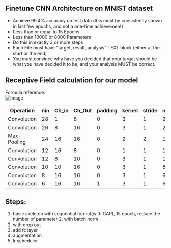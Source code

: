 ## Finetune CNN Architecture on MNIST dataset
- Achieve 99.4% accuracy on test data (this must be consistently shown in last few epochs, and not a one-time achievement)
- Less than or equal to 15 Epochs
- Less than 10000 or 8000 Parameters 
- Do this in exactly 3 or more steps
- Each File must have "target, result, analysis" TEXT block (either at the start or the end)
- You must convince why have you decided that your target should be what you have decided it to be, and your analysis MUST be correct. 

## Receptive Field calculation for our model

Formula reference:</br>
![image](https://user-images.githubusercontent.com/17870236/120273760-8d9e2280-c2cc-11eb-809c-a21b4e8d93f6.png)



| Operation   | nin | Ch_in | Ch_Out | padding | kernel | stride | nout | jin | jout | rin | rout | Act_Size | Params# |
| ----------- | --- | ----- | ------ | ------- | ------ | ------ | ---- | --- | ---- | --- | ---- | -------- | ------- |
| Convolution | 28  | 1     | 8      | 0       | 3      | 1      | 26   | 1   | 1    | 1   | 3    | 784      | 72      |
| Convolution | 26  | 8     | 16     | 0       | 3      | 1      | 24   | 1   | 1    | 3   | 5    | 5408     | 1152    |
| Max-Pooling | 24  | 16    | 16     | 0       | 2      | 2      | 12   | 1   | 2    | 5   | 6    | 9216     | 0       |
| Convolution | 12  | 16    | 8      | 0       | 1      | 1      | 12   | 2   | 2    | 6   | 12   | 2304     | 128     |
| Convolution | 12  | 8     | 10     | 0       | 3      | 1      | 10   | 2   | 2    | 12  | 28   | 1152     | 720     |
| Convolution | 10  | 10    | 16     | 0       | 3      | 1      | 8    | 2   | 2    | 28  | 60   | 1000     | 1440    |
| Convolution | 8   | 16    | 16     | 0       | 3      | 1      | 6    | 2   | 2    | 60  | 124  | 1024     | 2304    |
| Convolution | 6   | 16    | 16     | 1       | 3      | 1      | 6    | 2   | 2    | 124 | 252  | 576      | 2304    |

## Steps:
1. basic skeleton with sequential format(with GAP), 15 epoch, reduce the number of parameter
2, with batch norm
3. with drop out
4. add fc layer
5. augmentation
6. lr scheduler
